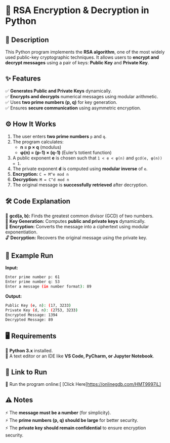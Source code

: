 

# 🔐 RSA Encryption & Decryption in Python  

## 📜 Description  
This Python program implements the **RSA algorithm**, one of the most widely used public-key cryptographic techniques. It allows users to **encrypt and decrypt messages** using a pair of keys: **Public Key** and **Private Key**.  

## ✨ Features  
✅ **Generates Public and Private Keys** dynamically.  
✅ **Encrypts and decrypts** numerical messages using modular arithmetic.  
✅ Uses **two prime numbers (p, q)** for key generation.  
✅ Ensures **secure communication** using asymmetric encryption.  

## ⚙️ How It Works  
1. The user enters **two prime numbers** `p` and `q`.  
2. The program calculates:  
   - **n = p × q** (modulus)  
   - **φ(n) = (p-1) × (q-1)** (Euler’s totient function)  
3. A public exponent **e** is chosen such that `1 < e < φ(n)` and `gcd(e, φ(n)) = 1`.  
4. The private exponent **d** is computed using **modular inverse** of `e`.  
5. **Encryption:** `C = M^e mod n`  
6. **Decryption:** `M = C^d mod n`  
7. The original message is **successfully retrieved** after decryption.  

## 🛠 Code Explanation  
🔢 **gcd(a, b):** Finds the greatest common divisor (GCD) of two numbers.  
🔑 **Key Generation:** Computes **public and private keys** dynamically.  
🔐 **Encryption:** Converts the message into a ciphertext using modular exponentiation.  
🔓 **Decryption:** Recovers the original message using the private key.  

## 🎯 Example Run  
**Input:**  
```bash
Enter prime number p: 61
Enter prime number q: 53
Enter a message (in number format): 89
```
**Output:**  
```bash
Public Key (e, n): (17, 3233)
Private Key (d, n): (2753, 3233)
Encrypted Message: 1394
Decrypted Message: 89
```

## 🖥 Requirements  
🐍 **Python 3.x** installed.  
📝 A text editor or an IDE like **VS Code, PyCharm, or Jupyter Notebook**.  

## 🚀 Link to Run  
🔹 Run the program online:[ [Click Here]https://onlinegdb.com/HMT9997iL]

## ⚠️ Notes  
⚡ The **message must be a number** (for simplicity).  
⚡ The **prime numbers (p, q) should be large** for better security.  
⚡ The **private key should remain confidential** to ensure encryption security. 
